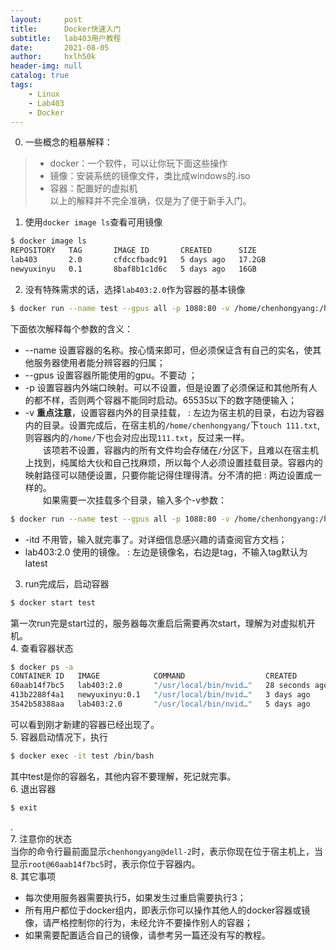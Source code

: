 ```yaml
---
layout:     post
title:      Docker快速入门
subtitle:   lab403用户教程
date:       2021-08-05
author:     hxlh50k
header-img: null
catalog: true
tags:
    - Linux
    - Lab403
    - Docker
---
```

0. 一些概念的粗暴解释：  
>* docker：一个软件，可以让你玩下面这些操作
>* 镜像：安装系统的镜像文件，类比成windows的.iso
>* 容器：配置好的虚拟机  
> 以上的解释并不完全准确，仅是为了便于新手入门。
1. 使用`docker image ls`查看可用镜像
```bash
$ docker image ls
REPOSITORY   TAG       IMAGE ID       CREATED      SIZE
lab403       2.0       cfdccfbadc91   5 days ago   17.2GB
newyuxinyu   0.1       8baf8b1c1d6c   5 days ago   16GB
```
2. 没有特殊需求的话，选择`lab403:2.0`作为容器的基本镜像
```bash
$ docker run --name test --gpus all -p 1088:80 -v /home/chenhongyang:/home --ipc=host -itd lab403:2.0
```
下面依次解释每个参数的含义：  
* --name 设置容器的名称。按心情来即可，但必须保证含有自己的实名，使其他服务器使用者能分辨容器的归属；
* --gpus 设置容器所能使用的gpu。不要动 ；
* -p 设置容器内外端口映射。可以不设置，但是设置了必须保证和其他所有人的都不样，否则两个容器不能同时启动。65535以下的数字随便输入；
* -v **重点注意**，设置容器内外的目录挂载， : 左边为宿主机的目录，右边为容器内的目录。设置完成后，在宿主机的`/home/chenhongyang/`下`touch 111.txt`,则容器内的`/home/`下也会对应出现`111.txt`，反过来一样。  
　　该项若不设置，容器内的所有文件均会存储在`/`分区下，且难以在宿主机上找到，纯属给大伙和自己找麻烦，所以每个人必须设置挂载目录。容器内的映射路径可以随便设置，只要你能记得住理得清。分不清的把  :  两边设置成一样的。  
　　如果需要一次挂载多个目录，输入多个-v参数：
```bash
$ docker run --name test --gpus all -p 1088:80 -v /home/chenhongyang:/home/chenhongyang -v /mnt/xiaohuang:/home/chenhongyang/xiaohuang --ipc=host -itd lab403:2.0
```
* -itd 不用管，输入就完事了。对详细信息感兴趣的请查阅官方文档；
* lab403:2.0 使用的镜像。  :  左边是镜像名，右边是tag，不输入tag默认为latest
3. run完成后，启动容器
```bash
$ docker start test
```
第一次run完是start过的，服务器每次重启后需要再次start，理解为对虚拟机开机。  
4. 查看容器状态
```bash
$ docker ps -a
CONTAINER ID   IMAGE            COMMAND                  CREATED          STATUS                  PORTS                                                       NAMES
60aab14f7bc5   lab403:2.0       "/usr/local/bin/nvid…"   28 seconds ago   Up 26 seconds           6006/tcp, 8888/tcp, 0.0.0.0:1088->80/tcp, :::1088->80/tcp   test  
413b2288f4a1   newyuxinyu:0.1   "/usr/local/bin/nvid…"   3 days ago       Up 3 days               6006/tcp, 8888/tcp, 0.0.0.0:5050->80/tcp, :::5050->80/tcp   newyuxinyu  
3542b58388aa   lab403:2.0       "/usr/local/bin/nvid…"   5 days ago       Exited (0) 5 days ago                                                               xuchenyang
```
可以看到刚才新建的容器已经出现了。  
5. 容器启动情况下，执行
```bash
$ docker exec -it test /bin/bash
```
其中test是你的容器名，其他内容不要理解，死记就完事。  
6. 退出容器
```bash
$ exit
```
.  
7. 注意你的状态  
当你的命令行最前面显示`chenhongyang@dell-2`时，表示你现在位于宿主机上，当显示`root@60aab14f7bc5`时，表示你位于容器内。  
8. 其它事项  
* 每次使用服务器需要执行5，如果发生过重启需要执行3；
* 所有用户都位于docker组内，即表示你可以操作其他人的docker容器或镜像，请严格控制你的行为，未经允许不要操作别人的容器；
* 如果需要配置适合自己的镜像，请参考另一篇还没有写的教程。